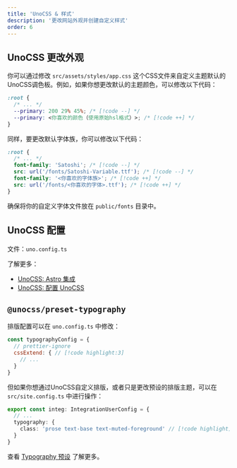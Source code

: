 ```yaml
---
title: 'UnoCSS & 样式'
description: '更改网站外观并创建自定义样式'
order: 6
---
```


## UnoCSS 更改外观

你可以通过修改 `src/assets/styles/app.css` 这个CSS文件来自定义主题默认的UnoCSS调色板。例如，如果你想更改默认的主题颜色，可以修改以下代码：

```css title="src/assets/styles/app.css"
:root {
  /* ... */
  --primary: 200 29% 45%; /* [!code --] */
  --primary: <你喜欢的颜色（使用原始hsl格式）>; /* [!code ++] */
}
```

同样，要更改默认字体族，你可以修改以下代码：

```css title="src/assets/styles/app.css"
:root {
  /* ... */
  font-family: 'Satoshi'; /* [!code --] */
  src: url('/fonts/Satoshi-Variable.ttf'); /* [!code --] */
  font-family: '<你喜欢的字体族>'; /* [!code ++] */
  src: url('/fonts/<你喜欢的字体>.ttf'); /* [!code ++] */
}
```

确保将你的自定义字体文件放在 `public/fonts` 目录中。

## UnoCSS 配置

文件：`uno.config.ts`

了解更多：

- [UnoCSS: Astro 集成](https://unocss.dev/integrations/astro)
- [UnoCSS: 配置 UnoCSS](https://unocss.dev/config)

## `@unocss/preset-typography`

排版配置可以在 `uno.config.ts` 中修改：

```js title="uno.config.ts"
const typographyConfig = {
  // prettier-ignore
  cssExtend: { // [!code highlight:3]
    // ...
  }
}
```

但如果你想通过UnoCSS自定义排版，或者只是更改预设的排版主题，可以在 `src/site.config.ts` 中进行操作：

```ts title="src/site.config.ts"
export const integ: IntegrationUserConfig = {
  // ...
  typography: {
    class: 'prose text-base text-muted-foreground' // [!code highlight]
  }
}
```

查看 [Typography 预设](https://unocss.dev/presets/typography) 了解更多。
